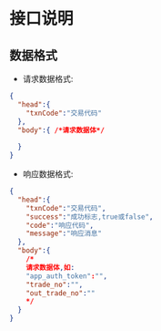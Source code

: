 # 接口说明 

## 数据格式

* 请求数据格式:
```json
{
  "head":{
    "txnCode":"交易代码"
  },
  "body":{ /*请求数据体*/
  
  }
}
```
* 响应数据格式:
```json
{
  "head":{
    "txnCode":"交易代码",
    "success":"成功标志,true或false",
    "code":"响应代码",
    "message":"响应消息"
  },
  "body":{
    /*
    请求数据体,如:
    "app_auth_token":"",
    "trade_no":"",
    "out_trade_no":""
    */
  }
}
```
